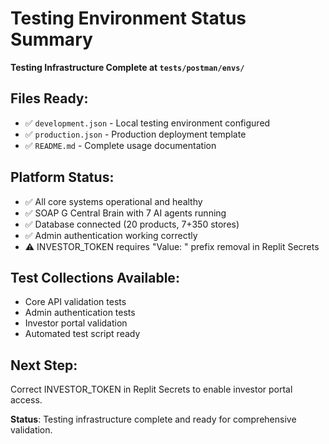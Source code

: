 # Testing Environment Status Summary

**Testing Infrastructure Complete at `tests/postman/envs/`**

## Files Ready:
- ✅ `development.json` - Local testing environment configured
- ✅ `production.json` - Production deployment template  
- ✅ `README.md` - Complete usage documentation

## Platform Status:
- ✅ All core systems operational and healthy
- ✅ SOAP G Central Brain with 7 AI agents running
- ✅ Database connected (20 products, 7+350 stores)
- ✅ Admin authentication working correctly
- ⚠️ INVESTOR_TOKEN requires "Value: " prefix removal in Replit Secrets

## Test Collections Available:
- Core API validation tests
- Admin authentication tests
- Investor portal validation
- Automated test script ready

## Next Step:
Correct INVESTOR_TOKEN in Replit Secrets to enable investor portal access.

**Status**: Testing infrastructure complete and ready for comprehensive validation.
